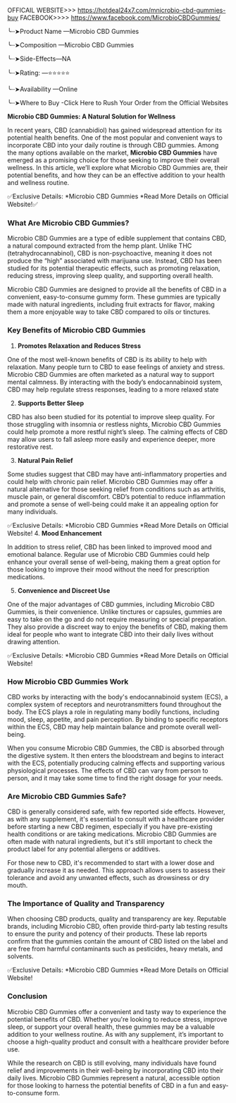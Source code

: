 OFFICAIL WEBSITE>>> 
https://hotdeal24x7.com/mnicrobio-cbd-gummies-buy 
FACEBOOK>>>>
https://www.facebook.com/MicrobioCBDGummies/
 
 
 
╰┈➤Product Name —Microbio CBD Gummies
 
 
╰┈➤Composition —Microbio CBD Gummies
 
 
╰┈➤Side-Effects—NA
 
 
╰┈➤Rating: —⭐⭐⭐⭐⭐
 
 
╰┈➤Availability —Online
 
 
╰┈➤Where to Buy -Click Here to Rush Your Order from the Official Websites

**Microbio CBD Gummies: A Natural Solution for Wellness**

In recent years, CBD (cannabidiol) has gained widespread attention for its potential health benefits. One of the most popular and convenient ways to incorporate CBD into your daily routine is through CBD gummies. Among the many options available on the market, **Microbio CBD Gummies** have emerged as a promising choice for those seeking to improve their overall wellness. In this article, we’ll explore what Microbio CBD Gummies are, their potential benefits, and how they can be an effective addition to your health and wellness routine.

 
✅Exclusive Details: *Microbio CBD Gummies *Read More Details on Official Website!✅
### What Are Microbio CBD Gummies?

Microbio CBD Gummies are a type of edible supplement that contains CBD, a natural compound extracted from the hemp plant. Unlike THC (tetrahydrocannabinol), CBD is non-psychoactive, meaning it does not produce the “high” associated with marijuana use. Instead, CBD has been studied for its potential therapeutic effects, such as promoting relaxation, reducing stress, improving sleep quality, and supporting overall health.

Microbio CBD Gummies are designed to provide all the benefits of CBD in a convenient, easy-to-consume gummy form. These gummies are typically made with natural ingredients, including fruit extracts for flavor, making them a more enjoyable way to take CBD compared to oils or tinctures.



### Key Benefits of Microbio CBD Gummies

1. **Promotes Relaxation and Reduces Stress**

One of the most well-known benefits of CBD is its ability to help with relaxation. Many people turn to CBD to ease feelings of anxiety and stress. Microbio CBD Gummies are often marketed as a natural way to support mental calmness. By interacting with the body’s endocannabinoid system, CBD may help regulate stress responses, leading to a more relaxed state


2. **Supports Better Sleep**

CBD has also been studied for its potential to improve sleep quality. For those struggling with insomnia or restless nights, Microbio CBD Gummies could help promote a more restful night’s sleep. The calming effects of CBD may allow users to fall asleep more easily and experience deeper, more restorative rest.

3. **Natural Pain Relief**

Some studies suggest that CBD may have anti-inflammatory properties and could help with chronic pain relief. Microbio CBD Gummies may offer a natural alternative for those seeking relief from conditions such as arthritis, muscle pain, or general discomfort. CBD’s potential to reduce inflammation and promote a sense of well-being could make it an appealing option for many individuals.

 
✅Exclusive Details: *Microbio CBD Gummies *Read More Details on Official Website!
4. **Mood Enhancement**

In addition to stress relief, CBD has been linked to improved mood and emotional balance. Regular use of Microbio CBD Gummies could help enhance your overall sense of well-being, making them a great option for those looking to improve their mood without the need for prescription medications.


5. **Convenience and Discreet Use**

One of the major advantages of CBD gummies, including Microbio CBD Gummies, is their convenience. Unlike tinctures or capsules, gummies are easy to take on the go and do not require measuring or special preparation. They also provide a discreet way to enjoy the benefits of CBD, making them ideal for people who want to integrate CBD into their daily lives without drawing attention.

 
✅Exclusive Details: *Microbio CBD Gummies *Read More Details on Official Website!

### How Microbio CBD Gummies Work

CBD works by interacting with the body's endocannabinoid system (ECS), a complex system of receptors and neurotransmitters found throughout the body. The ECS plays a role in regulating many bodily functions, including mood, sleep, appetite, and pain perception. By binding to specific receptors within the ECS, CBD may help maintain balance and promote overall well-being.

When you consume Microbio CBD Gummies, the CBD is absorbed through the digestive system. It then enters the bloodstream and begins to interact with the ECS, potentially producing calming effects and supporting various physiological processes. The effects of CBD can vary from person to person, and it may take some time to find the right dosage for your needs.



### Are Microbio CBD Gummies Safe?

CBD is generally considered safe, with few reported side effects. However, as with any supplement, it's essential to consult with a healthcare provider before starting a new CBD regimen, especially if you have pre-existing health conditions or are taking medications. Microbio CBD Gummies are often made with natural ingredients, but it's still important to check the product label for any potential allergens or additives.



For those new to CBD, it's recommended to start with a lower dose and gradually increase it as needed. This approach allows users to assess their tolerance and avoid any unwanted effects, such as drowsiness or dry mouth.


### The Importance of Quality and Transparency

When choosing CBD products, quality and transparency are key. Reputable brands, including Microbio CBD, often provide third-party lab testing results to ensure the purity and potency of their products. These lab reports confirm that the gummies contain the amount of CBD listed on the label and are free from harmful contaminants such as pesticides, heavy metals, and solvents.

 
✅Exclusive Details: *Microbio CBD Gummies *Read More Details on Official Website!


### Conclusion

Microbio CBD Gummies offer a convenient and tasty way to experience the potential benefits of CBD. Whether you're looking to reduce stress, improve sleep, or support your overall health, these gummies may be a valuable addition to your wellness routine. As with any supplement, it’s important to choose a high-quality product and consult with a healthcare provider before use.



While the research on CBD is still evolving, many individuals have found relief and improvements in their well-being by incorporating CBD into their daily lives. Microbio CBD Gummies represent a natural, accessible option for those looking to harness the potential benefits of CBD in a fun and easy-to-consume form.
